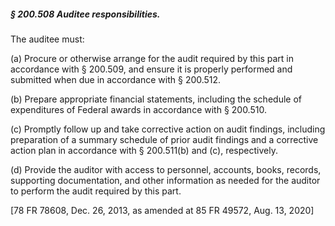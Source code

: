 ##### § 200.508 Auditee responsibilities. #####

The auditee must:

(a) Procure or otherwise arrange for the audit required by this part in accordance with § 200.509, and ensure it is properly performed and submitted when due in accordance with § 200.512.

(b) Prepare appropriate financial statements, including the schedule of expenditures of Federal awards in accordance with § 200.510.

(c) Promptly follow up and take corrective action on audit findings, including preparation of a summary schedule of prior audit findings and a corrective action plan in accordance with § 200.511(b) and (c), respectively.

(d) Provide the auditor with access to personnel, accounts, books, records, supporting documentation, and other information as needed for the auditor to perform the audit required by this part.

[78 FR 78608, Dec. 26, 2013, as amended at 85 FR 49572, Aug. 13, 2020]